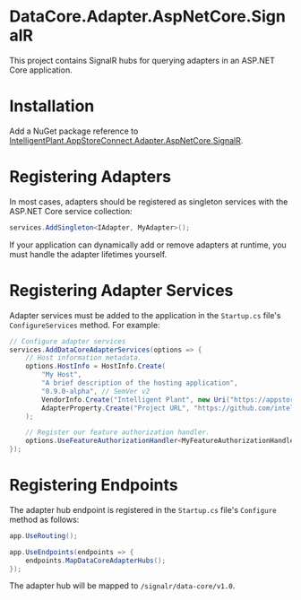﻿# DataCore.Adapter.AspNetCore.SignalR

This project contains SignalR hubs for querying adapters in an ASP.NET Core application.


# Installation

Add a NuGet package reference to [IntelligentPlant.AppStoreConnect.Adapter.AspNetCore.SignalR](https://www.nuget.org/packages/IntelligentPlant.AppStoreConnect.Adapter.AspNetCore.SignalR).


# Registering Adapters

In most cases, adapters should be registered as singleton services with the ASP.NET Core service collection:

```csharp
services.AddSingleton<IAdapter, MyAdapter>();
```

If your application can dynamically add or remove adapters at runtime, you must handle the adapter lifetimes yourself.


# Registering Adapter Services

Adapter services must be added to the application in the `Startup.cs` file's `ConfigureServices` method. For example:

```csharp
// Configure adapter services
services.AddDataCoreAdapterServices(options => {
    // Host information metadata.
    options.HostInfo = HostInfo.Create(
        "My Host",
        "A brief description of the hosting application",
        "0.9.0-alpha", // SemVer v2
        VendorInfo.Create("Intelligent Plant", new Uri("https://appstore.intelligentplant.com")),
        AdapterProperty.Create("Project URL", "https://github.com/intelligentplant/app-store-connect-adapters")
    );

    // Register our feature authorization handler.
    options.UseFeatureAuthorizationHandler<MyFeatureAuthorizationHandler>();
});
```


# Registering Endpoints

The adapter hub endpoint is registered in the `Startup.cs` file's `Configure` method as follows:

```csharp
app.UseRouting();

app.UseEndpoints(endpoints => {
    endpoints.MapDataCoreAdapterHubs();
});
```

The adapter hub will be mapped to `/signalr/data-core/v1.0`.